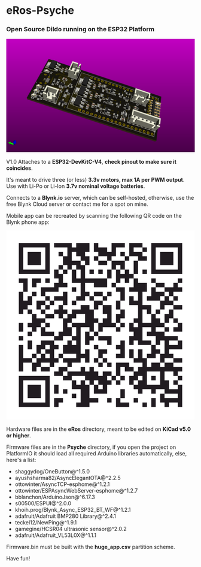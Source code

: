 # eRos-Psyche
### **Open Source Dildo running on the ESP32 Platform**

![3D PCB Render](Images/eROS.png?raw=true "PCB Render")

V1.0 Attaches to a **ESP32-DevKitC-V4**, **check pinout to make sure it coincides**.

It's meant to drive three (or less) **3.3v motors, max 1A per PWM output**.
Use with Li-Po or Li-Ion **3.7v nominal voltage batteries**.

Connects to a **Blynk.io** server, which can be self-hosted, otherwise, use the free Blynk Cloud server or contact me for a spot on mine.

Mobile app can be recreated by scanning the following QR code on the Blynk phone app:

![Blynk Project QR](Images/blynkQR.png?raw=true "Scan this on Blynk app")

Hardware files are in the **eRos** directory, meant to be edited on **KiCad v5.0 or higher**.

Firmware files are in the **Psyche** directory, if you open the project on PlatformIO it should load all required Arduino libraries automatically, else, here's a list:

 - shaggydog/OneButton@^1.5.0
 - ayushsharma82/AsyncElegantOTA@^2.2.5
 - ottowinter/AsyncTCP-esphome@^1.2.1
 - ottowinter/ESPAsyncWebServer-esphome@^1.2.7
 - bblanchon/ArduinoJson@^6.17.3
 - s00500/ESPUI@^2.0.0
 - khoih.prog/Blynk_Async_ESP32_BT_WF@^1.2.1
 - adafruit/Adafruit BMP280 Library@^2.4.1
 - teckel12/NewPing@^1.9.1
 - gamegine/HCSR04 ultrasonic sensor@^2.0.2
 - adafruit/Adafruit_VL53L0X@^1.1.1

Firmware.bin must be built with the **huge_app.csv** partition scheme.

Have fun!
